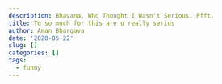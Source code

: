 ```yaml
---
description: Bhavana, Who Thought I Wasn't Serious. Pfft.
title: Tq so much for this are u really serius
author: Aman Bhargava
date: '2020-05-22'
slug: []
categories: []
tags:
  - funny
---
```


